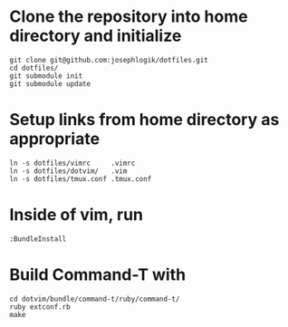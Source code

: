 # Clone the repository into home directory and initialize
    git clone git@github.com:josephlogik/dotfiles.git
    cd dotfiles/
    git submodule init
    git submodule update

# Setup links from home directory as appropriate
    ln -s dotfiles/vimrc     .vimrc
    ln -s dotfiles/dotvim/   .vim
    ln -s dotfiles/tmux.conf .tmux.conf

# Inside of vim, run
    :BundleInstall

# Build Command-T with
    cd dotvim/bundle/command-t/ruby/command-t/
    ruby extconf.rb
    make
